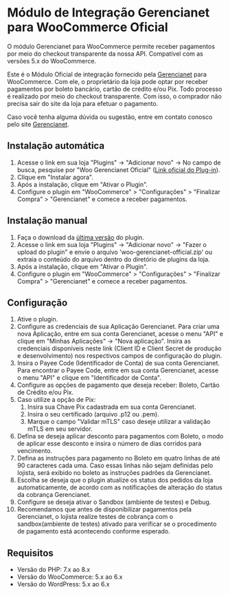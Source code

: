 # Módulo de Integração Gerencianet para WooCommerce Oficial

O módulo Gerencianet para WooCommerce permite receber pagamentos por meio do checkout transparente da nossa API.
Compatível com as versões 5.x do WooCommerce.

Este é o Módulo Oficial de integração fornecido pela [Gerencianet](https://gerencianet.com.br/) para WooCommerce. Com ele, o proprietário da loja pode optar por receber pagamentos por boleto bancário, cartão de crédito e/ou Pix. Todo processo é realizado por meio do checkout transparente. Com isso, o comprador não precisa sair do site da loja para efetuar o pagamento.

Caso você tenha alguma dúvida ou sugestão, entre em contato conosco pelo site [Gerencianet](https://gerencianet.com.br/fale-conosco/).

## Instalação automática

1. Acesse o link em sua loja "Plugins" -> "Adicionar novo" -> No campo de busca, pesquise por "Woo Gerencianet Oficial" ([Link oficial do Plug-in](https://wordpress.org/plugins/woo-gerencianet-official/)).
2. Clique em "Instalar agora".
3. Após a instalação, clique em "Ativar o Plugin".
4. Configure o plugin em "WooCommerce" > "Configurações" > "Finalizar Compra" > "Gerencianet" e comece a receber pagamentos.

## Instalação manual

1. Faça o download da [última versão](auto/) do plugin.
2. Acesse o link em sua loja "Plugins" -> "Adicionar novo" -> "Fazer o upload do plugin" e envie o arquivo 'woo-gerencianet-official.zip' ou extraia o conteúdo do arquivo dentro do diretório de plugins da loja.
3. Após a instalação, clique em "Ativar o Plugin".
4. Configure o plugin em "WooCommerce" > "Configurações" > "Finalizar Compra" > "Gerencianet" e comece a receber pagamentos.

## Configuração

1. Ative o plugin.
2. Configure as credenciais de sua Aplicação Gerencianet. Para criar uma nova Aplicação, entre em sua conta Gerencianet, acesse o menu "API" e clique em "Minhas Aplicações" -> "Nova aplicação". Insira as credenciais disponíveis neste link (Client ID e Client Secret de produção e desenvolvimento) nos respectivos campos de configuração do plugin.
3. Insira o Payee Code (Identificador de Conta) de sua conta Gerencianet. Para encontrar o Payee Code, entre em sua conta Gerencianet, acesse o menu "API" e clique em "Identificador de Conta".
4. Configure as opções de pagamento que deseja receber: Boleto, Cartão de Crédito e/ou Pix.
5. Caso utilize a opção de Pix:
   1. Insira sua Chave Pix cadastrada em sua conta Gerencianet.
   2. Insira o seu certificado (arquivo .p12 ou .pem).
   3. Marque o campo "Validar mTLS" caso deseje utilizar a validação mTLS em seu servidor.
6. Defina se deseja aplicar desconto para pagamentos com Boleto, o modo de aplicar esse desconto e insira o número de dias corridos para vencimento.
7. Defina as instruções para pagamento no Boleto em quatro linhas de até 90 caracteres cada uma. Caso essas linhas não sejam definidas pelo lojista, será exibido no boleto as instruções padrões da Gerencianet.
8. Escolha se deseja que o plugin atualize os status dos pedidos da loja automaticamente, de acordo com as notificações de alteração do status da cobrança Gerencianet.
9. Configure se deseja ativar o Sandbox (ambiente de testes) e Debug.
10. Recomendamos que antes de disponibilizar pagamentos pela Gerencianet, o lojista realize testes de cobrança com o sandbox(ambiente de testes) ativado para verificar se o procedimento de pagamento está acontecendo conforme esperado.

## Requisitos

- Versão do PHP: 7.x ao 8.x
- Versão do WooCommerce: 5.x ao 6.x
- Versão do WordPress: 5.x ao 6.x
